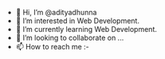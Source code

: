 - 👋 Hi, I’m @adityadhunna
- 👀 I’m interested in Web Development.
- 🌱 I’m currently learning Web Development.
- 💞️ I’m looking to collaborate on ...
- 📫 How to reach me :- 

<!---
adityadhunna98/adityadhunna98 is a ✨ special ✨ repository because its `README.md` (this file) appears on your GitHub profile.
You can click the Preview link to take a look at your changes.
--->

